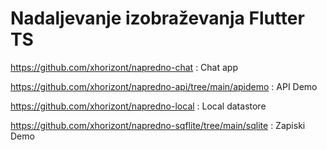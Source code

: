 # Nadaljevanje izobraževanja Flutter TS
https://github.com/xhorizont/napredno-chat : Chat app

https://github.com/xhorizont/napredno-api/tree/main/apidemo : API Demo

https://github.com/xhorizont/napredno-local : Local datastore

https://github.com/xhorizont/napredno-sqflite/tree/main/sqlite : Zapiski Demo
